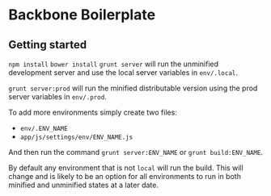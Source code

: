 # Backbone Boilerplate

## Getting started

`npm install`
`bower install`
`grunt server` will run the unminified development server and use the local server
variables in `env/.local`.

`grunt server:prod` will run the minified distributable version using the prod
server variables in `env/.prod`.

To add more environments simply create two files:
- `env/.ENV_NAME`
- `app/js/settings/env/ENV_NAME.js`

And then run the command `grunt server:ENV_NAME` or `grunt build:ENV_NAME`.

By default any environment that is not `local` will run the build. This will
change and is likely to be an option for all environments to run in both
minified and unminified states at a later date.